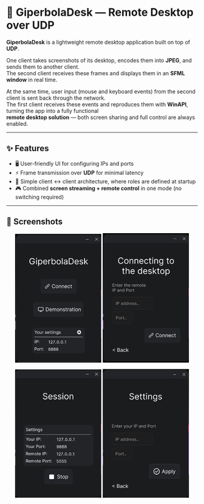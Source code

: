 # 🚀 GiperbolaDesk — Remote Desktop over UDP

**GiperbolaDesk** is a lightweight remote desktop application built on top of **UDP**.  

One client takes screenshots of its desktop, encodes them into **JPEG**, and sends them to another client.  
The second client receives these frames and displays them in an **SFML window** in real time.  

At the same time, user input (mouse and keyboard events) from the second client is sent back through the network.  
The first client receives these events and reproduces them with **WinAPI**, turning the app into a fully functional  
**remote desktop solution** — both screen sharing and full control are always enabled.  

---

## ✨ Features

- 🖥️ User-friendly UI for configuring IPs and ports  
- ⚡ Frame transmission over **UDP** for minimal latency  
- 🔗 Simple client ↔ client architecture, where roles are defined at startup  
- 🎮 Combined **screen streaming + remote control** in one mode (no switching required)  

---

## 📸 Screenshots

<p align="center">
  <img src="https://raw.githubusercontent.com/GiperB0la/Desk/main/Screens/Screen1.jpg" alt="Screen1" width="45%">
  <img src="https://raw.githubusercontent.com/GiperB0la/Desk/main/Screens/Screen2.jpg" alt="Screen2" width="45%">
</p>

<p align="center">
  <img src="https://raw.githubusercontent.com/GiperB0la/Desk/main/Screens/Screen3.jpg" alt="Screen3" width="45%">
  <img src="https://raw.githubusercontent.com/GiperB0la/Desk/main/Screens/Screen4.jpg" alt="Screen4" width="45%">
</p>
